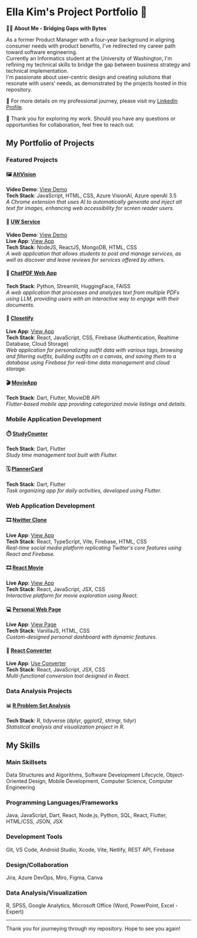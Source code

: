 # Ella Kim's Project Portfolio 🌟

👩‍💻 **About Me - Bridging Gaps with Bytes**

As a former Product Manager with a four-year background in aligning consumer needs with product benefits, I've redirected my career path toward software engineering.\
Currently an Informatics student at the University of Washington, I'm refining my technical skills to bridge the gap between business strategy and technical implementation.\
I'm passionate about user-centric design and creating solutions that resonate with users' needs, as demonstrated by the projects hosted in this repository.

🔗 For more details on my professional journey, please visit my [LinkedIn Profile](https://www.linkedin.com/in/ellakim913/).

🤝 Thank you for exploring my work. Should you have any questions or opportunities for collaboration, feel free to reach out.

## My Portfolio of Projects

### Featured Projects

#### 🖼️ [AltVision](https://github.com/Ella-Kim913/Hackathon-wi25)
**Video Demo**: [View Demo](https://drive.google.com/file/d/1id3jnPgUOMXm6BNQX9rwDgT-p8w8CxFl/view?usp=drive_link)  
**Tech Stack**: JavaScript, HTML, CSS, Azure VisionAI, Azure openAI 3.5\
*A Chrome extension that uses AI to automatically generate and inject alt text for images, enhancing web accessibility for screen reader users.*


#### 💪 [UW Service](https://github.com/Ella-Kim913/uwservice)
**Video Demo**: [View Demo](https://youtu.be/6-pVhk3WLOY)\
**Live App**: [View App](https://uwservices-backend.onrender.com)\
**Tech Stack**: NodeJS, ReactJS, MongoDB, HTML, CSS\
*A web application that allows students to post and manage services, as well as discover and leave reviews for services offered by others.*

#### 📄 [ChatPDF Web App](https://github.com/Ella-Kim913/pdfChat)
**Tech Stack**: Python, Streamlit, HuggingFace, FAISS  
*A web application that processes and analyzes text from multiple PDFs using LLM, providing users with an interactive way to engage with their documents.*

#### 👗 [Closetify](https://github.com/Ella-Kim913/closetify)
**Live App**: [View App](https://closetify-361f8.web.app/signin)  
**Tech Stack**: React, JavaScript, CSS, Firebase (Authentication, Realtime Database, Cloud Storage)  
*Web application for personalizing outfit data with various tags, browsing and filtering outfits, building outfits on a canvas, and saving them to a database using Firebase for real-time data management and cloud storage.*

#### 🎬 [MovieApp](https://github.com/Ella-Kim913/movieapp)
**Tech Stack**: Dart, Flutter, MovieDB API  
*Flutter-based mobile app providing categorized movie listings and details.*

### Mobile Application Development

#### ⏱️ [StudyCounter](https://github.com/Ella-Kim913/StudyCounter)
**Tech Stack**: Dart, Flutter  
*Study time management tool built with Flutter.*

#### 🗓️ [PlannerCard](https://github.com/Ella-Kim913/PlannerCard)
**Tech Stack**: Dart, Flutter  
*Task organizing app for daily activities, developed using Flutter.*

### Web Application Development

#### 🎞️ [Nwitter Clone](https://github.com/Ella-Kim913/Nwitter-Reloaded)
**Live App**: [View App](https://nwitter-reloaded-d4b2e.firebaseapp.com/)  
**Tech Stack**: React, TypeScript, Vite, Firebase, HTML, CSS  
*Real-time social media platform replicating Twitter's core features using React and Firebase.*

#### 🎞️ [React Movie](https://github.com/Ella-Kim913/React_Movie)
**Live App**: [View App](https://ella-kim913.github.io/React_Movie/)  
**Tech Stack**: React, JavaScript, JSX, CSS  
*Interactive platform for movie exploration using React.*

#### 💻 [Personal Web Page](https://github.com/Ella-Kim913/Ella-Kim913.github.io)
**Live App**: [View Page](https://ella-kim913.github.io/)  
**Tech Stack**: VanillaJS, HTML, CSS  
*Custom-designed personal dashboard with dynamic features.*

#### 🔄 [React Converter](https://github.com/Ella-Kim913/React_Converter)
**Live App**: [Use Converter](https://converteroptions.netlify.app/)  
**Tech Stack**: React, JavaScript, JSX, CSS  
*Multi-functional conversion tool designed in React.*

### Data Analysis Projects

#### 📊 [R Problem Set Analysis](https://github.com/Ella-Kim913/R-ProblemSet)
**Tech Stack**: R, tidyverse (dplyr, ggplot2, stringr, tidyr)  
*Statistical analysis and visualization project in R.*

## My Skills

### Main Skillsets
Data Structures and Algorithms, Software Development Lifecycle, Object-Oriented Design, Mobile Development, Computer Science, Computer Engineering

### Programming Languages/Frameworks
Java, JavaScript, Dart, React, Node.js, Python, SQL, React, Flutter, HTML/CSS, JSON, JSX

### Development Tools
Git, VS Code, Android Studio, Xcode, Vite, Netlify, REST API, Firebase

### Design/Collaboration
Jira, Azure DevOps, Miro, Figma, Canva

### Data Analysis/Visualization
R, SPSS, Google Analytics, Microsoft Office (Word, PowerPoint, Excel - Expert)

---

Thank you for journeying through my repository. Hope to see you again!
